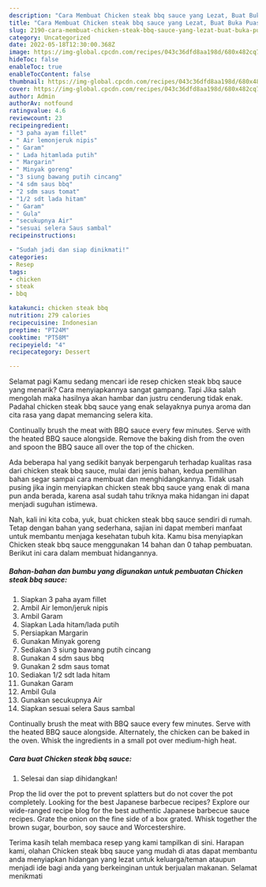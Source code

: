 ```yaml
---
description: "Cara Membuat Chicken steak bbq sauce yang Lezat, Buat Buka Puasa Menggugah Selera"
title: "Cara Membuat Chicken steak bbq sauce yang Lezat, Buat Buka Puasa Menggugah Selera"
slug: 2190-cara-membuat-chicken-steak-bbq-sauce-yang-lezat-buat-buka-puasa-menggugah-selera
category: Uncategorized
date: 2022-05-18T12:30:00.368Z
image: https://img-global.cpcdn.com/recipes/043c36dfd8aa198d/680x482cq70/chicken-steak-bbq-sauce-foto-resep-utama.jpg
hideToc: false
enableToc: true
enableTocContent: false
thumbnail: https://img-global.cpcdn.com/recipes/043c36dfd8aa198d/680x482cq70/chicken-steak-bbq-sauce-foto-resep-utama.jpg
cover: https://img-global.cpcdn.com/recipes/043c36dfd8aa198d/680x482cq70/chicken-steak-bbq-sauce-foto-resep-utama.jpg
author: Admin
authorAv: notfound
ratingvalue: 4.6
reviewcount: 23
recipeingredient:
- "3 paha ayam fillet"
- " Air lemonjeruk nipis"
- " Garam"
- " Lada hitamlada putih"
- " Margarin"
- " Minyak goreng"
- "3 siung bawang putih cincang"
- "4 sdm saus bbq"
- "2 sdm saus tomat"
- "1/2 sdt lada hitam"
- " Garam"
- " Gula"
- "secukupnya Air"
- "sesuai selera Saus sambal"
recipeinstructions:

- "Sudah jadi dan siap dinikmati!"
categories:
- Resep
tags:
- chicken
- steak
- bbq

katakunci: chicken steak bbq 
nutrition: 279 calories
recipecuisine: Indonesian
preptime: "PT24M"
cooktime: "PT58M"
recipeyield: "4"
recipecategory: Dessert

---
```



Selamat pagi Kamu sedang mencari ide resep chicken steak bbq sauce yang menarik? Cara menyiapkannya sangat gampang. Tapi Jika salah mengolah maka hasilnya akan hambar dan justru cenderung tidak enak. Padahal chicken steak bbq sauce yang enak selayaknya punya aroma dan cita rasa yang dapat memancing selera kita.


Continually brush the meat with BBQ sauce every few minutes. Serve with the heated BBQ sauce alongside. Remove the baking dish from the oven and spoon the BBQ sauce all over the top of the chicken.

Ada beberapa hal yang sedikit banyak berpengaruh terhadap kualitas rasa dari chicken steak bbq sauce, mulai dari jenis bahan, kedua pemilihan bahan segar sampai cara membuat dan menghidangkannya. Tidak usah pusing jika ingin menyiapkan chicken steak bbq sauce yang enak di mana pun anda berada, karena asal sudah tahu triknya maka hidangan ini dapat menjadi suguhan istimewa.


Nah, kali ini kita coba, yuk, buat chicken steak bbq sauce sendiri di rumah. Tetap dengan bahan yang sederhana, sajian ini dapat memberi manfaat untuk membantu menjaga kesehatan tubuh kita. Kamu bisa menyiapkan Chicken steak bbq sauce menggunakan 14 bahan dan 0 tahap pembuatan. Berikut ini cara dalam membuat hidangannya.

<!--inarticleads1-->

##### Bahan-bahan dan bumbu yang digunakan untuk pembuatan Chicken steak bbq sauce:

1. Siapkan 3 paha ayam fillet
1. Ambil  Air lemon/jeruk nipis
1. Ambil  Garam
1. Siapkan  Lada hitam/lada putih
1. Persiapkan  Margarin
1. Gunakan  Minyak goreng
1. Sediakan 3 siung bawang putih cincang
1. Gunakan 4 sdm saus bbq
1. Gunakan 2 sdm saus tomat
1. Sediakan 1/2 sdt lada hitam
1. Gunakan  Garam
1. Ambil  Gula
1. Gunakan secukupnya Air
1. Siapkan sesuai selera Saus sambal


Continually brush the meat with BBQ sauce every few minutes. Serve with the heated BBQ sauce alongside. Alternately, the chicken can be baked in the oven. Whisk the ingredients in a small pot over medium-high heat. 

<!--inarticleads2-->

##### Cara buat Chicken steak bbq sauce:


1. Selesai dan siap dihidangkan!

Prop the lid over the pot to prevent splatters but do not cover the pot completely. Looking for the best Japanese barbecue recipes? Explore our wide-ranged recipe blog for the best authentic Japanese barbecue sauce recipes. Grate the onion on the fine side of a box grated. Whisk together the brown sugar, bourbon, soy sauce and Worcestershire. 

Terima kasih telah membaca resep yang kami tampilkan di sini. Harapan kami, olahan Chicken steak bbq sauce yang mudah di atas dapat membantu anda menyiapkan hidangan yang lezat untuk keluarga/teman ataupun menjadi ide bagi anda yang berkeinginan untuk berjualan makanan. Selamat menikmati
